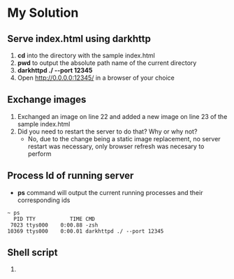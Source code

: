 # My Solution

## Serve index.html using darkhttp

1. **cd** into the directory with the sample index.html
2. **pwd** to output the absolute path name of the current directory
3. **darkhttpd ./ --port 12345**
4. Open <http://0.0.0.0:12345/> in a browser of your choice

## Exchange images

1. Exchanged an image on line 22 and added a new image on line 23 of the sample index.html
2. Did you need to restart the server to do that? Why or why not?
    - No, due to the change being a static image replacement, no server restart was necessary, only browser refresh was necesary to perform

## Process Id of running server

- **ps** command will output the current running processes and their corresponding ids

```shell
~ ps
  PID TTY           TIME CMD
 7023 ttys000    0:00.88 -zsh
10369 ttys000    0:00.01 darkhttpd ./ --port 12345
```

## Shell script

1. 


